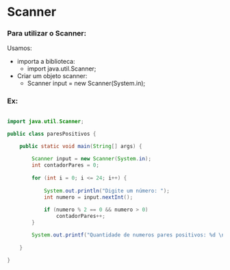 # Scanner 

### Para utilizar o Scanner: 
Usamos: 
  - importa a biblioteca: 
    - import java.util.Scanner;
  - Criar um objeto scanner:
    - Scanner input = new Scanner(System.in);
    
### Ex: 

```java 

import java.util.Scanner;

public class paresPositivos {

	public static void main(String[] args) {
		
		Scanner input = new Scanner(System.in);
		int contadorPares = 0;
		
		for (int i = 0; i <= 24; i++) {
		
			System.out.println("Digite um número: ");
			int numero = input.nextInt();
			
			if (numero % 2 == 0 && numero > 0) 
				contadorPares++;
		}

		System.out.printf("Quantidade de numeros pares positivos: %d \n", contadorPares);
		
	}

}

```

